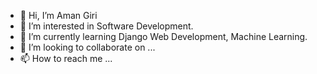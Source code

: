 - 👋 Hi, I’m Aman Giri
- 👀 I’m interested in Software Development.
- 🌱 I’m currently learning Django Web Development, Machine Learning.
- 💞️ I’m looking to collaborate on ...
- 📫 How to reach me ...

<!---
AmanGiri007/AmanGiri007 is a ✨ special ✨ repository because its `README.md` (this file) appears on your GitHub profile.
You can click the Preview link to take a look at your changes.
--->
